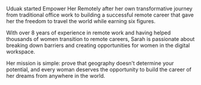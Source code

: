 Uduak started Empower Her Remotely after her own transformative journey from traditional office work to building a successful remote career that gave her the freedom to travel the world while earning six figures.

With over 8 years of experience in remote work and having helped thousands of women transition to remote careers, Sarah is passionate about breaking down barriers and creating opportunities for women in the digital workspace.

Her mission is simple: prove that geography doesn't determine your potential, and every woman deserves the opportunity to build the career of her dreams from anywhere in the world.
